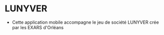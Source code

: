# LUNYVER
  - Cette application mobile accompagne le jeu de société LUNYVER crée par les EXARS d'Orléans

